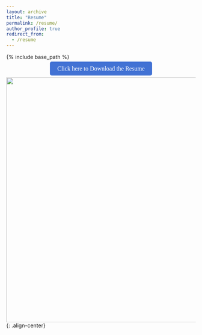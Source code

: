 ```yaml
---
layout: archive
title: "Resume"
permalink: /resume/
author_profile: true
redirect_from:
  - /resume
---
```


{% include base_path %}

<div style="text-align: center;">
  <a href="https://deepubhatt.github.io/DeepakB_Resume.pdf" class="custom-btn" style="background-color: #4272D4; color: white; padding: 10px 20px; text-decoration: none; border-radius: 5px; font-size: 16px; font-family: Georgia, serif;">Click here to Download the Resume</a>
</div>

<img src = "https://deepubhatt.github.io/DeepakB_Resume.jpg" width = "650">{: .align-center}
